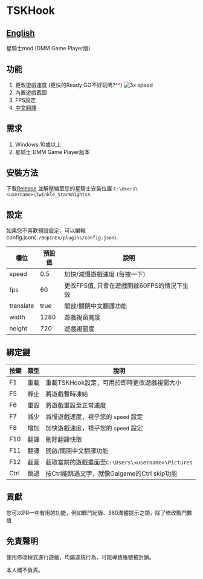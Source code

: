 # TSKHook

## [English](README.md)

星騎士mod (DMM Game Player版)

## 功能

1. 更改遊戲速度 (更快的Ready GO不好玩嗎?^^)
   ![3x speed](./img/3x.gif)
2. 內置遊戲截圖
3. FPS設定
4. [中文翻譯](Translation.md)

## 需求

1. Windows 10或以上
2. 星騎士 DMM Game Player版本

## 安裝方法

下載[Release](https://github.com/TSKModding/TSKHook/releases)
並解壓縮至您的星騎士安裝位置 `C:\Users\<username>\Twinkle_StarKnightsX`

## 設定

如果您不喜歡預設設定，可以編輯config.json(`./BepInEx/plugins/config.json`).

| 欄位        | 預設值  | 說明                         |
|-----------|------|----------------------------|
| speed     | 0.5  | 加快/減慢遊戲速度 (每按一下)           | 
| fps       | 60   | 更改FPS值, 只會在遊戲開啟60FPS的情況下生效 |
| translate | true | 閣啟/關閉中文翻譯功能                |
| width     | 1280 | 遊戲視窗寬度                     |
| height    | 720  | 遊戲視窗度                      | 

## 綁定鍵

| 按鍵   | 類型 | 說明                                       |
|------|----|------------------------------------------|
| F1   | 重載 | 重載TSKHook設定，可用於即時更改遊戲視窗大小                |
| F5   | 靜止 | 將遊戲暫時凍結                                  |
| F6   | 重設 | 將遊戲重設至正常速度                               | 
| F7   | 減少 | 減慢遊戲速度，視乎您的 `speed` 設定                   | 
| F8   | 增加 | 加快遊戲速度，視乎您的 `speed` 設定                   |
| F10  | 翻譯 | 刪除翻譯快取                                   |
| F11  | 翻譯 | 開啟/關閉中文翻譯功能                              |
| F12  | 截圖 | 截取當前的遊戲畫面至`C:\Users\<username>\Pictures` |
| Ctrl | 跳過 | 按Ctrl能跳過文字，就像Galgame的Ctrl skip功能         |

## 貢獻

您可以PR一些有用的功能，例如戰鬥紀錄、360滿體提示之類，除了修改戰鬥數值

## 免責聲明

使用修改程式進行遊戲，均屬違規行為，可能導致帳號被封鎖。

本人概不負責。
